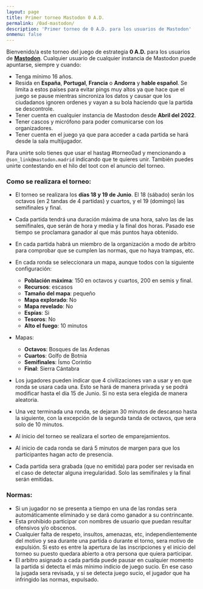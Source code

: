 ```yaml
---
layout: page
title: Primer torneo Mastodon 0 A.D.
permalink: /0ad-mastodon/
description: 'Primer torneo de 0 A.D. para los usuarios de Mastodon'
onmenu: false
---
```


Bienvenido/a este torneo del juego de estrategia **0 A.D.** para los usuarios de **[Mastodon](https://joinmastodon.org/)**. Cualquier usuario de cualquier instancia de Mastodon puede apuntarse, siempre y cuando:

* Tenga mínimo 16 años.
* Resida en **España**, **Portugal**, **Francia** o **Andorra** y **hable español**. Se limita a estos países para evitar pings muy altos ya que hace que el juego se pause mientras sincroniza los datos y causar que los ciudadanos ignoren ordenes y vayan a su bola haciendo que la partida se descontrole.
* Tener cuenta en cualquier instancia de Mastodon desde **Abril del 2022**.
* Tener cascos y micrófono para poder comunicarse con los organizadores.
* Tener cuenta en el juego ya que para acceder a cada partida se hará desde la sala multijugador.

Para unirte solo tienes que usar el hastag #torneo0ad y mencionando a `@son_link@mastodon.madrid` indicando que te quieres unir. También puedes unirte contestando en el hilo del toot con el anuncio del torneo.

### Como se realizara el torneo:

* El torneo se realizara los **días 18 y 19 de Junio**. El 18 (sábado) serán los octavos (en 2 tandas de 4 partidas) y cuartos, y el 19 (domingo) las semifinales y final.
* Cada partida tendrá una duración máxima de una hora, salvo las de las semifinales, que serán de hora y media y la final dos horas. Pasado ese tiempo se proclamara ganador al que más puntos haya obtenido.
* En cada partida habrá un miembro de la organización a modo de arbitro para comprobar que se cumplen las normas, que no haya trampas, etc.
* En cada ronda se seleccionara un mapa, aunque todos con la siguiente configuración:
	* **Población máxima**: 150 en octavos y cuartos, 200 en semis y final.
	* **Recursos**: escasos
	* **Tamaño del mapa**: pequeño
	* **Mapa explorado**: No
	* **Mapa revelado**: No
	* **Espías**: Si
	* **Tesoros**: No
	* **Alto el fuego**: 10 minutos
	
* Mapas:
	* **Octavos**: Bosques de las Ardenas
	* **Cuartos**: Golfo de Botnia
	* **Semifinales**: Ísmo Corintio
	* **Final**: Sierra Cántabra
	
* Los jugadores pueden indicar que 4 civilizaciones van a usar y en que ronda se usara cada una. Esto se hará de manera privada y se podrá modificar hasta el día 15 de Junio. Si no esta sera elegida de manera aleatoria.
* Una vez terminada una ronda, se dejaran 30 minutos de descanso hasta la siguiente, con la excepción de la segunda tanda de octavos, que sera solo de 10 minutos.
* Al inicio del torneo se realizara el sorteo de emparejamientos.
* Al inicio de cada ronda se dará 5 minutos de margen para que los participantes hagan acto de presencia.
* Cada partida sera grabada (que no emitida) para poder ser revisada en el caso de detectar alguna irregularidad. Solo las semifinales y la final serán emitidas.

### Normas:

* Si un jugador no se presenta a tiempo en una de las rondas sera automáticamente eliminado y se dará como ganador a su contrincante.
* Esta prohibido participar con nombres de usuario que puedan resultar ofensivos y/o obscenos.
* Cualquier falta de respeto, insultos, amenazas, etc, independientemente del motivo y sea durante una partida o durante el torno, sera motivo de expulsión. Si esto es entre la apertura de las inscripciones y el inicio del torneo su puesto quedara abierto a otra persona que quiera participar.
* El arbitro asignado a cada partida puede pausar en cualquier momento la partida si detecta el más mínimo indicio de juego sucio. En ese caso la jugada sera revisada, y si se detecta juego sucio, el jugador que ha infringido las normas, expulsado.